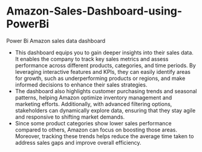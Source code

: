 # Amazon-Sales-Dashboard-using-PowerBi
Power Bi Amazon sales data dashboard
- This dashboard equips you to gain deeper insights into their sales data. It enables the company to track key sales metrics and assess performance across different products, categories, and time periods. By leveraging interactive features and KPIs, they can easily identify areas for growth, such as underperforming products or regions, and make informed decisions to enhance their sales strategies.
- The dashboard also highlights customer purchasing trends and seasonal patterns, helping Amazon optimize inventory management and marketing efforts. Additionally, with advanced filtering options, stakeholders can dynamically explore data, ensuring that they stay agile and responsive to shifting market demands.
- Since some product categories show lower sales performance compared to others, Amazon can focus on boosting those areas. Moreover, tracking these trends helps reduce the average time taken to address sales gaps and improve overall efficiency.
